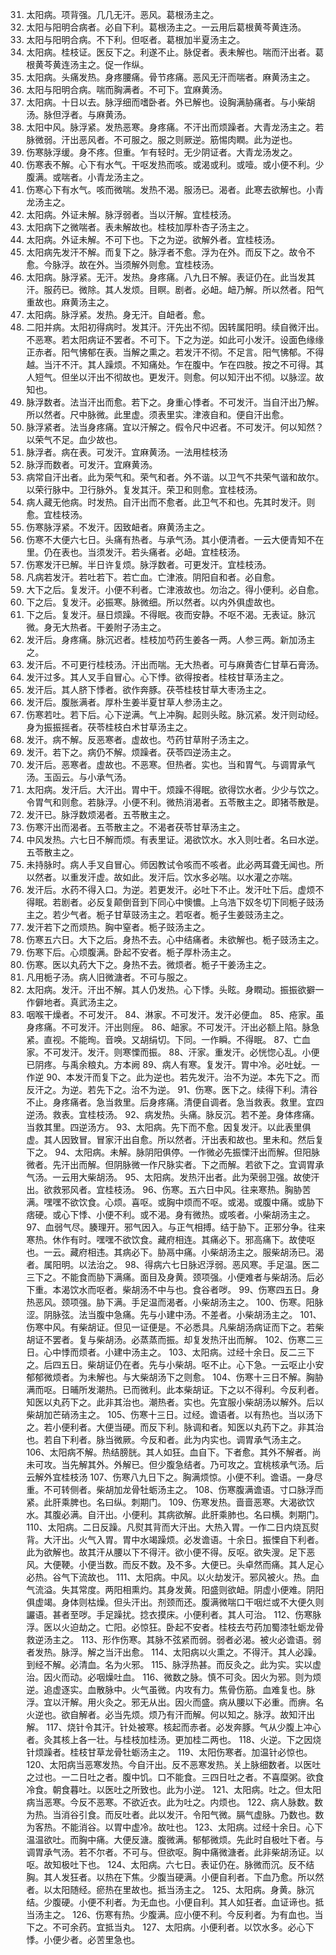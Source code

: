 31. 太阳病。项背强。几几无汗。恶风。葛根汤主之。
32. 太阳与阳明合病者。必自下利。葛根汤主之。一云用后葛根黄芩黄连汤。
33. 太阳与阳明合病。不下利。但呕者。葛根加半夏汤主之。
34. 太阳病。桂枝证。医反下之。利遂不止。脉促者。表未解也。喘而汗出者。葛根黄芩黄连汤主之。促一作纵。
35. 太阳病。头痛发热。身疼腰痛。骨节疼痛。恶风无汗而喘者。麻黄汤主之。
36. 太阳与阳明合病。喘而胸满者。不可下。宜麻黄汤。
37. 太阳病。十日以去。脉浮细而嗜卧者。外已解也。设胸满胁痛者。与小柴胡汤。脉但浮者。与麻黄汤。
38. 太阳中风。脉浮紧。发热恶寒。身疼痛。不汗出而烦躁者。大青龙汤主之。若脉微弱。汗出恶风者。不可服之。服之则厥逆。筋惕肉瞤。此为逆也。
39. 伤寒脉浮缓。身不疼。但重。乍有轻时。无少阴证者。大青龙汤发之。
40. 伤寒表不解。心下有水气。干呕发热而咳。或渴或利。或噎。或小便不利。少腹满。或喘者。小青龙汤主之。
41. 伤寒心下有水气。咳而微喘。发热不渴。服汤已。渴者。此寒去欲解也。小青龙汤主之。
42. 太阳病。外证未解。脉浮弱者。当以汗解。宜桂枝汤。
43. 太阳病下之微喘者。表未解故也。桂枝加厚朴杏子汤主之。
44. 太阳病。外证未解。不可下也。下之为逆。欲解外者。宜桂枝汤。
45. 太阳病先发汗不解。而复下之。脉浮者不愈。浮为在外。而反下之。故令不愈。今脉浮。故在外。当须解外则愈。宜桂枝汤。
46. 太阳病。脉浮紧。无汗。发热。身疼痛。八九日不解。表证仍在。此当发其汗。服药已。微除。其人发烦。目瞑。剧者。必衄。衄乃解。所以然者。阳气重故也。麻黄汤主之。
47. 太阳病。脉浮紧。发热。身无汗。自衄者。愈。
48. 二阳并病。太阳初得病时。发其汗。汗先出不彻。因转属阳明。续自微汗出。不恶寒。若太阳病证不罢者。不可下。下之为逆。如此可小发汗。设面色缘缘正赤者。阳气怫郁在表。当解之熏之。若发汗不彻。不足言。阳气怫郁。不得越。当汗不汗。其人躁烦。不知痛处。乍在腹中。乍在四肢。按之不可得。其人短气。但坐以汗出不彻故也。更发汗。则愈。何以知汗出不彻。以脉涩。故知也。
49. 脉浮数者。法当汗出而愈。若下之。身重心悸者。不可发汗。当自汗出乃解。所以然者。尺中脉微。此里虚。须表里实。津液自和。便自汗出愈。
50. 脉浮紧者。法当身疼痛。宜以汗解之。假令尺中迟者。不可发汗。何以知然？以荣气不足。血少故也。
51. 脉浮者。病在表。可发汗。宜麻黄汤。一法用桂枝汤
52. 脉浮而数者。可发汗。宜麻黄汤。
53. 病常自汗出者。此为荣气和。荣气和者。外不谐。以卫气不共荣气谐和故尔。以荣行脉中。卫行脉外。复发其汗。荣卫和则愈。宜桂枝汤。
54. 病人藏无他病。时发热。自汗出而不愈者。此卫气不和也。先其时发汗。则愈。宜桂枝汤。
55. 伤寒脉浮紧。不发汗。因致衄者。麻黄汤主之。
56. 伤寒不大便六七日。头痛有热者。与承气汤。其小便清者。一云大便青知不在里。仍在表也。当须发汗。若头痛者。必衄。宜桂枝汤。
57. 伤寒发汗已解。半日许复烦。脉浮数者。可更发汗。宜桂枝汤。
58. 凡病若发汗。若吐若下。若亡血。亡津液。阴阳自和者。必自愈。
59. 大下之后。复发汗。小便不利者。亡津液故也。勿治之。得小便利。必自愈。
60. 下之后。复发汗。必振寒。脉微细。所以然者。以内外俱虚故也。
61. 下之后。复发汗。昼日烦躁。不得眠。夜而安静。不呕不渴。无表证。脉沉微。身无大热者。干姜附子汤主之。
62. 发汗后。身疼痛。脉沉迟者。桂枝加芍药生姜各一两。人参三两。新加汤主之。
63. 发汗后。不可更行桂枝汤。汗出而喘。无大热者。可与麻黄杏仁甘草石膏汤。
64. 发汗过多。其人叉手自冒心。心下悸。欲得按者。桂枝甘草汤主之。
65. 发汗后。其人脐下悸者。欲作奔豚。茯苓桂枝甘草大枣汤主之。
66. 发汗后。腹胀满者。厚朴生姜半夏甘草人参汤主之。
67. 伤寒若吐。若下后。心下逆满。气上冲胸。起则头眩。脉沉紧。发汗则动经。身为振振摇者。茯苓桂枝白术甘草汤主之。
68. 发汗。病不解。反恶寒者。虚故也。芍药甘草附子汤主之。
69. 发汗。若下之。病仍不解。烦躁者。茯苓四逆汤主之。
70. 发汗后。恶寒者。虚故也。不恶寒。但热者。实也。当和胃气。与调胃承气汤。玉函云。与小承气汤。
71. 太阳病。发汗后。大汗出。胃中干。烦躁不得眠。欲得饮水者。少少与饮之。令胃气和则愈。若脉浮。小便不利。微热消渴者。五苓散主之。即猪苓散是。
72. 发汗已。脉浮数烦渴者。五苓散主之。
73. 伤寒汗出而渴者。五苓散主之。不渴者茯苓甘草汤主之。
74. 中风发热。六七日不解而烦。有表里证。渴欲饮水。水入则吐者。名曰水逆。五苓散主之。
75. 未持脉时。病人手叉自冒心。师因教试令咳而不咳者。此必两耳聋无闻也。所以然者。以重发汗虚。故如此。发汗后。饮水多必喘。以水灌之亦喘。
76. 发汗后。水药不得入口。为逆。若更发汗。必吐下不止。发汗吐下后。虚烦不得眠。若剧者。必反复颠倒音到下同心中懊憹。上乌浩下奴冬切下同栀子豉汤主之。若少气者。栀子甘草豉汤主之。若呕者。栀子生姜豉汤主之。
77. 发汗若下之而烦热。胸中窒者。栀子豉汤主之。
78. 伤寒五六日。大下之后。身热不去。心中结痛者。未欲解也。栀子豉汤主之。
79. 伤寒下后。心烦腹满。卧起不安者。栀子厚朴汤主之。
80. 伤寒。医以丸药大下之。身热不去。微烦者。栀子干姜汤主之。
81. 凡用栀子汤。病人旧微溏者。不可与服之。
82. 太阳病。发汗。汗出不解。其人仍发热。心下悸。头眩。身瞤动。振振欲擗一作僻地者。真武汤主之。
83. 咽喉干燥者。不可发汗。
84、淋家。不可发汗。发汗必便血。
85、疮家。虽身疼痛。不可发汗。汗出则痓。
86、衄家。不可发汗。汗出必额上陷。脉急紧。直视。不能㫬。音唤。又胡绢切。下同。一作瞬。不得眠。
87、亡血家。不可发汗。发汗。则寒慄而振。
88、汗家。重发汗。必恍惚心乱。小便已阴疼。与禹余粮丸。方本阙
89、病人有寒。复发汗。胃中冷。必吐蚘。一作逆
90、本发汗而复下之。此为逆也。若先发汗。治不为逆。本先下之。而反汗之。为逆。若先下之。治不为逆。
91、伤寒。医下之。续得下利。清谷不止。身疼痛者。急当救里。后身疼痛。清便自调者。急当救表。救里。宜四逆汤。救表。宜桂枝汤。
92、病发热。头痛。脉反沉。若不差。身体疼痛。当救其里。四逆汤方。
93、太阳病。先下而不愈。因复发汗。以此表里俱虚。其人因致冒。冒家汗出自愈。所以然者。汗出表和故也。里未和。然后复下之。
94、太阳病。未解。脉阴阳俱停。一作微必先振慄汗出而解。但阳脉微者。先汗出而解。但阴脉微一作尺脉实者。下之而解。若欲下之。宜调胃承气汤。一云用大柴胡汤。
95、太阳病。发热汗出者。此为荣弱卫强。故使汗出。欲救邪风者。宜桂枝汤。
96、伤寒。五六日中风。往来寒热。胸胁苦满。嘿嘿不欲饮食。心烦。喜呕。或胸中烦而不呕。或渴。或腹中痛。或胁下痞硬。或心下悸、小便不利。或不渴。身有微热。或咳者。小柴胡汤主之。
97、血弱气尽。腠理开。邪气因入。与正气相搏。结于胁下。正邪分争。往来寒热。休作有时。嘿嘿不欲饮食。藏府相连。其痛必下。邪高痛下。故使呕也。一云。藏府相违。其病必下。胁鬲中痛。小柴胡汤主之。服柴胡汤已。渴者。属阳明。以法治之。
98、得病六七日脉迟浮弱。恶风寒。手足温。医二三下之。不能食而胁下满痛。面目及身黄。颈项强。小便难者与柴胡汤。后必下重。本渴饮水而呕者。柴胡汤不中与也。食谷者哕。
99、伤寒四五日。身热恶风。颈项强。胁下满。手足温而渴者。小柴胡汤主之。
100、伤寒。阳脉涩。阴脉弦。法当腹中急痛。先与小建中汤。不差者。小柴胡汤主之。
101、伤寒中风。有柴胡证。但见一证便是。不必悉具。凡柴胡汤病证而下之。若柴胡证不罢者。复与柴胡汤。必蒸蒸而振。却复发热汗出而解。
102、伤寒二三日。心中悸而烦者。小建中汤主之。
103、太阳病。过经十余日。反二三下之。后四五日。柴胡证仍在者。先与小柴胡。呕不止。心下急。一云呕止小安郁郁微烦者。为未解也。与大柴胡汤下之则愈。
104、伤寒十三日不解。胸胁满而呕。日晡所发潮热。已而微利。此本柴胡证。下之以不得利。今反利者。知医以丸药下之。此非其治也。潮热者。实也。先宜服小柴胡汤以解外。后以柴胡加芒硝汤主之。
105、伤寒十三日。过经。谵语者。以有热也。当以汤下之。若小便利者。大便当硬。而反下利。脉调和者。知医以丸药下之。非其治也。若自下利者。脉当微厥。今反和者。此为内实也。调胃承气汤主之。
106、太阳病不解。热结膀胱。其人如狂。血自下。下者愈。其外不解者。尚未可攻。当先解其外。外解已。但少腹急结者。乃可攻之。宜桃核承气汤。后云解外宜桂枝汤
107、伤寒八九日下之。胸满烦惊。小便不利。谵语。一身尽重。不可转侧者。柴胡加龙骨牡蛎汤主之。
108、伤寒腹满谵语。寸口脉浮而紧。此肝乘脾也。名曰纵。刺期门。
109、伤寒发热。啬啬恶寒。大渴欲饮水。其腹必满。自汗出。小便利。其病欲解。此肝乘肺也。名曰横。刺期门。
110、太阳病。二日反躁。凡熨其背而大汗出。大热入胃。一作二日内烧瓦熨背。大汗出。火气入胃。胃中水竭躁烦。必发谵语。十余日。振慄自下利者。此为欲解也。故其汗从腰以下不得汗。欲小便不得。反呕。欲失溲。足下恶风。大便鞕。小便当数。而反不数。及不多。大便已。头卓然而痛。其人足心必热。谷气下流故也。
111、太阳病。中风。以火劫发汗。邪风被火。热。血气流溢。失其常度。两阳相熏灼。其身发黄。阳盛则欲衄。阴虚小便难。阴阳俱虚竭。身体则枯燥。但头汗出。剂颈而还。腹满微喘口干咽烂或不大便久则讝语。甚者至哕。手足躁扰。捻衣摸床。小便利者。其人可治。
112、伤寒脉浮。医以火迫劫之。亡阳。必惊狂。卧起不安者。桂枝去芍药加蜀漆牡蛎龙骨救逆汤主之。
113、形作伤寒。其脉不弦紧而弱。弱者必渴。被火必谵语。弱者发热。脉浮。解之当汗出愈。
114、太阳病以火熏之。不得汗。其人必躁。到经不解。必清血。名为火邪。
115、脉浮热甚。而反灸之。此为实。实以虚治。因火而动。必咽燥吐血。
116、微数之脉。慎不可灸。因火为邪。则为烦逆。追虚逐实。血散脉中。火气虽微。内攻有力。焦骨伤筋。血难复也。脉浮。宜以汗解。用火灸之。邪无从出。因火而盛。病从腰以下必重。而痹。名火逆也。欲自解者。必当先烦。烦乃有汗而解。何以知之。脉浮。故知汗出解。
117、烧针令其汗。针处被寒。核起而赤者。必发奔豚。气从少腹上冲心者。灸其核上各一壮。与桂枝加桂汤。更加桂二两也。
118、火逆。下之因烧针烦躁者。桂枝甘草龙骨牡蛎汤主之。
119、太阳伤寒者。加温针必惊也。
120、太阳病当恶寒发热。今自汗出。反不恶寒发热。关上脉细数者。以医吐之过也。一二日吐之者。腹中饥。口不能食。三四日吐之者。不喜糜粥。欲食冷食。朝食暮吐。以医吐之所致也。此为小逆。
121、太阳病。吐之。但太阳病当恶寒。今反不恶寒。不欲近衣。此为吐之。内烦也。
122、病人脉数。数为热。当消谷引食。而反吐者。此以发汗。令阳气微。膈气虚脉。乃数也。数为客热。不能消谷。以胃中虚冷。故吐也。
123、太阳病。过经十余日。心下温温欲吐。而胸中痛。大便反溏。腹微满。郁郁微烦。先此时自极吐下者。与调胃承气汤。若不尔者。不可与。但欲呕。胸中痛微溏者。此非柴胡汤证。以呕。故知极吐下也。
124、太阳病。六七日。表证仍在。脉微而沉。反不结胸。其人发狂者。以热在下焦。少腹当硬满。小便自利者。下血乃愈。所以然者。以太阳随经。瘀热在里故也。抵当汤主之。
125、太阳病。身黄。脉沉结。少腹硬。小便不利者。为无血也。小便自利。其人如狂者。血证谛也。抵当汤主之。
126、伤寒有热。少腹满。应小便不利。今反利者。为有血也。当下之。不可余药。宜抵当丸。
127、太阳病。小便利者。以饮水多。必心下悸。小便少者。必苦里急也。
